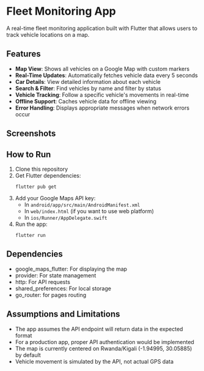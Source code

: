 # Fleet Monitoring App

A real-time fleet monitoring application built with Flutter that allows users to track vehicle locations on a map.

## Features

- **Map View**: Shows all vehicles on a Google Map with custom markers
- **Real-Time Updates**: Automatically fetches vehicle data every 5 seconds
- **Car Details**: View detailed information about each vehicle
- **Search & Filter**: Find vehicles by name and filter by status
- **Vehicle Tracking**: Follow a specific vehicle's movements in real-time
- **Offline Support**: Caches vehicle data for offline viewing
- **Error Handling**: Displays appropriate messages when network errors occur

## Screenshots



## How to Run

1. Clone this repository
2. Get Flutter dependencies:
   ```
   flutter pub get
   ```
3. Add your Google Maps API key:
   - In `android/app/src/main/AndroidManifest.xml`
   - In `web/index.html` (if you want to use web platform)
   - In `ios/Runner/AppDelegate.swift`
4. Run the app:
   ```
   flutter run
   ```

## Dependencies

- google_maps_flutter: For displaying the map
- provider: For state management
- http: For API requests
- shared_preferences: For local storage
- go_router: for pages routing

## Assumptions and Limitations

- The app assumes the API endpoint will return data in the expected format
- For a production app, proper API authentication would be implemented
- The map is currently centered on Rwanda/Kigali (-1.94995, 30.05885) by default
- Vehicle movement is simulated by the API, not actual GPS data
